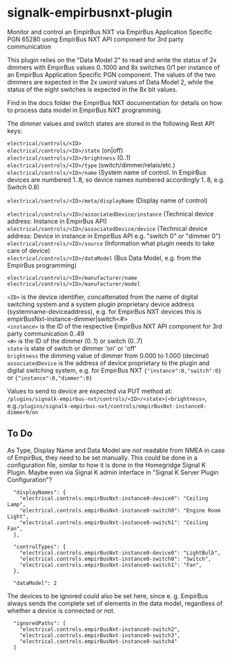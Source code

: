 # signalk-empirbusnxt-plugin
Monitor and control an EmpirBus NXT via EmpirBus Application Specific PGN 65280 using EmpirBus NXT API component for 3rd party communication

This plugin relies on the "Data Model 2" to read and write the status of 2x dimmers with EmpirBus values 0..1000 and 8x switches 0/1 per instance of an EmpirBus Application Specific PGN component. The values of the two dimmers are expected in the 2x uword values of Data Model 2, while the status of the eight switches is expected in the 8x bit values.

Find in the docs folder the EmpirBus NXT documentation for details on how to process data model in EmpirBus NXT programming.

The dimmer values and switch states are stored in the following Rest API keys:

`electrical/controls/<ID>`  
`electrical/controls/<ID>/state`  (on|off)  
`electrical/controls/<ID>/brightness`  (0..1)  
`electrical/controls/<ID>/type`   (switch/dimmer/relais/etc.)  
`electrical/controls/<ID>/name`   (System name of control. In EmpirBus devices are numbered 1..8, so device names numbered accordingly 1..8, e.g. Switch 0.8)  

`electrical/controls/<ID>/meta/displayName`   (Display name of control)  

`electrical/controls/<ID>/associatedDevice/instance` (Technical device address: Instance in EmpirBus API)    
`electrical/controls/<ID>/associatedDevice/device` (Technical device address: Device in instance in EmpirBus API e.g. "switch 0" or "dimmer 0")  
`electrical/controls/<ID>/source` (Information what plugin needs to take care of device)  
`electrical/controls/<ID>/dataModel` (Bus Data Model, e.g. from the EmpirBus programming)  

`electrical/controls/<ID>/manufacturer/name`  
`electrical/controls/<ID>/manufacturer/model`  

`<ID>` is the device identifier, concattenated from the name of digital switching system and a system plugin proprietary device address (systemname-deviceaddress), e.g. for EmpirBus NXT devices this is empirBusNxt-instance<instance>-dimmer|switch<#>  
`<instance>` is the ID of the respective EmpirBus NXT API component for 3rd party communication 0..49  
`<#>` is the ID of the dimmer (0..1) or switch (0..7)  
`state` is state of switch or dimmer 'on' or 'off'  
`brightness` the dimming value of dimmer from 0.000 to 1.000 (decimal)  
`associatedDevice` is the address of device proprietary to the plugin and digital switching system, e.g. for EmpirBus NXT   `{"instance":0,"switch":0}` or `{"instance":0,"dimmer":0}`


Values to send to device are expected via PUT method at:
`/plugins/signalk-empirbus-nxt/controls/<ID>/<state>|<brightness>`, e.g.`/plugins/signalk-empirbus-nxt/controls/empirBusNxt-instance0-dimmer0/on`


## To Do
As Type, Display Name and Data Model are not readable from NMEA in case of EmpirBus, they need to be set manually. This could be done in a configuration file, similar to how it is done in the Homegridge Signal K Plugin. Maybe even via Signal K admin interface in "Signal K Server Plugin Configuration"?

      "displayNames": {  
        "electrical.controls.empirBusNxt-instance0-device0": "Ceiling Lamp",  
        "electrical.controls.empirBusNxt-instance0-switch0": "Engine Room Light",  
        "electrical.controls.empirBusNxt-instance0-switch1": "Ceiling Fan",  
      },  

      "controlTypes": {  
        "electrical.controls.empirBusNxt-instance0-device0": "LightBulb",  
        "electrical.controls.empirBusNxt-instance0-switch0": "Switch",  
        "electrical.controls.empirBusNxt-instance0-switch1": "Fan",  
      },  

      "dataModel": 2


The devices to be ignored could also be set here, since e. g. EmpirBus always sends the complete set of elements in the data model, regardless of whether a device is connected or not.

      "ignoredPaths": [  
        "electrical.controls.empirBusNxt-instance0-switch2",  
        "electrical.controls.empirBusNxt-instance0-switch3",  
        "electrical.controls.empirBusNxt-instance0-switch4"  
      ]  
